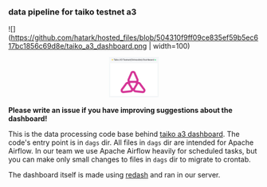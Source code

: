 ### data pipeline for taiko testnet a3

![](https://github.com/hatark/hosted_files/blob/504310f9ff09ce835ef59b5ec617bc1856c69d8e/taiko_a3_dashboard.png | width=100)

<p align="center">
    <img src="https://github.com/hatark/hosted_files/blob/504310f9ff09ce835ef59b5ec617bc1856c69d8e/taiko_a3_dashboard.png" width="100" />
</p>



**Please write an issue if you have improving suggestions about the dashboard!**

This is the data processing code base behind [taiko a3 dashboard](https://data.zkpool.io/public/dashboards/Aebs8y0nZ9w20wokJeFlIjWsi9DQcTVOzmBDpQXe?org_slug=default). The code's entry point is in `dags` dir. All files in `dags` dir are intended for Apache Airflow. In our team we use Apache Airflow heavily for scheduled tasks, but you can make only small changes to files in `dags` dir to migrate to crontab.

The dashboard itself is made using [redash](https://github.com/getredash/redash) and ran in our server.